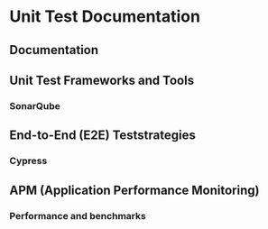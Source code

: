 # Unit Test Documentation

## Documentation

## Unit Test Frameworks and Tools

### SonarQube

## End-to-End (E2E) Teststrategies

### Cypress

## APM (Application Performance Monitoring)

### Performance and benchmarks

